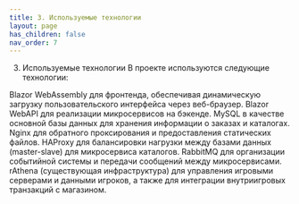 ```yaml
---
title: 3. Используемые технологии
layout: page
has_children: false
nav_order: 7
---
```


3. Используемые технологии
В проекте используются следующие технологии:

Blazor WebAssembly для фронтенда, обеспечивая динамическую загрузку пользовательского интерфейса через веб-браузер.
Blazor WebAPI для реализации микросервисов на бэкенде.
MySQL в качестве основной базы данных для хранения информации о заказах и каталогах.
Nginx для обратного проксирования и предоставления статических файлов.
HAProxy для балансировки нагрузки между базами данных (master-slave) для микросервиса каталогов.
RabbitMQ для организации событийной системы и передачи сообщений между микросервисами.
rAthena (существующая инфраструктура) для управления игровыми серверами и данными игроков, а также для интеграции внутриигровых транзакций с магазином.